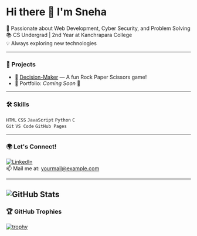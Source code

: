 # Hi there 👋 I'm Sneha

🌟 Passionate about Web Development, Cyber Security, and Problem Solving  
📚 CS Undergrad | 2nd Year at Kanchrapara College  
💡 Always exploring new technologies

---

### 🚀 Projects
- 🔐 [Decision-Maker](https://github.com/sneh777a/Decision-Maker) — A fun Rock Paper Scissors game!
- 📄 Portfolio: *Coming Soon* 🚧

---

### 🛠️ Skills
`HTML` `CSS` `JavaScript` `Python` `C`  
`Git` `VS Code` `GitHub Pages`

---

### 🌍 Let's Connect!
[![LinkedIn](https://img.shields.io/badge/LinkedIn-blue?logo=linkedin)](https://www.linkedin.com/in/yourusername)  
📫 Mail me at: yourmail@example.com

---

![GitHub Stats](https://github-readme-stats.vercel.app/api?username=sneh777a&show_icons=true&theme=tokyonight) 
---


### 🏆 GitHub Trophies

[![trophy](https://github-profile-trophy.vercel.app/?username=sneh777a&theme=darkhub&no-frame=true&margin-w=10)](https://github.com/ryo-ma/github-profile-trophy)


<!-- Optional animated text -->
<!-- ![Sneha's GitHub Activity Graph](https://github-readme-activity-graph.cyclic.app/graph?username=sneh777a&theme=react-dark) -->

